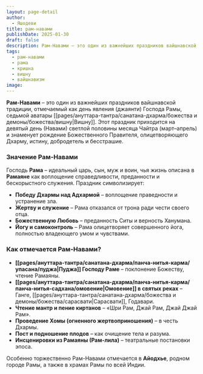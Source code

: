```yaml
---
layout: page-detail
author:
  - Яшодеви
title: рам-навами
publishDate: 2025-01-30
draft: false
description: Рам-Навами – это один из важнейших праздников вайшнавской традиции, отмечаемый как день явления (джаянти) Господа Рамы, седьмой аватары Вишну. Этот праздник приходится на девятый день (Навами) светлой половины месяца Чайтра (март–апрель) и знаменует рождение Божественного Правителя, олицетворяющего Дхарму, истину, добродетель и бесстрашие.
tags:
  - рам-навами
  - рама
  - кришна
  - вишну
  - вайшнавизм
image:
---
```

**Рам-Навами** – это один из важнейших праздников вайшнавской традиции, отмечаемый как день явления (джаянти) Господа Рамы, седьмой аватары [[pages/ануттара-тантра/санатана-дхарма/божества и демоны/божества/вишну|Вишну]]. Этот праздник приходится на девятый день (Навами) светлой половины месяца Чайтра (март–апрель) и знаменует рождение Божественного Правителя, олицетворяющего Дхарму, истину, добродетель и бесстрашие.

### Значение Рам-Навами

Господь **Рама** – идеальный царь, сын, муж и воин, чья жизнь описана в **Рамаяне** как воплощение справедливости, преданности и бескорыстного служения. Праздник символизирует:  
- **Победу Дхармы над Адхармой** – воплощение праведности и устранение зла.
-  **Жертву и служение** – Рама отказался от трона ради чести своего отца.
- **Божественную Любовь** – преданность Ситы и верность Ханумана.  
-  **Йогу и самоконтроль** – Рама олицетворяет совершенного йога, полностью владеющего умом и чувствами.

### Как отмечается Рам-Навами?

- **[[pages/ануттара-тантра/санатана-дхарма/панча-нитья-карма/упасана/пуджа|Пуджа]] Господу Раме** – поклонение Божеству, чтение Рамаяны.
 - **[[pages/ануттара-тантра/санатана-дхарма/панча-нитья-карма/панча-нитья-садхана/омовение|Омовение]] в святых реках** – Ганге, [[pages/ануттара-тантра/санатана-дхарма/божества и демоны/божества/сарасвати|Сарасвати]], Годавари.  
- **Чтение мантр и пение киртанов** – «Шри Рам, Джай Рам,      Джай Джай Рам».
 - **Проведение Хомы (огненного жертвоприношения)** – в честь  Дхармы.
- **Пост и подношение плодов** – как очищение тела и разума.
- **Инсценировки из Рамаяны (Рам-лила)** – театральные  постановки эпоса.

Особенно торжественно Рам-Навами отмечается в **Айодхье**, родном городе Рамы, а также в храмах Рамы по всей Индии.